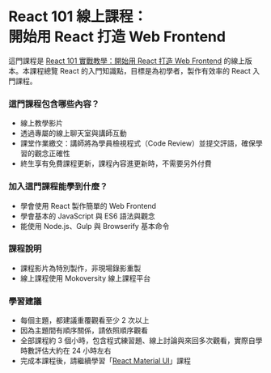 
<h1 class="hide">React 101 線上課程：<br />開始用 React 打造 Web Frontend</h1>

這門課程是 [React 101 實戰教學：開始用 React 打造 Web Frontend](https://www.mokoversity.com/training/React-101) 的線上版本。本課程總覽 React 的入門知識點，目標是為初學者，製作有效率的 React 入門課程。

### 這門課程包含哪些內容？

* 線上教學影片
* 透過專屬的線上聊天室與講師互動
* 課堂作業繳交：講師將為學員檢視程式（Code Review）並提交評語，確保學習的觀念正確性
* 終生享有免費課程更新，課程內容進更新時，不需要另外付費

### 加入這門課程能學到什麼？

* 學會使用 React 製作簡單的 Web Frontend
* 學會基本的 JavaScript 與 ES6 語法與觀念
* 能使用 Node.js、Gulp 與 Browserify 基本命令

### 課程說明

* 課程影片為特別製作，非現場錄影重製
* 線上課程使用 Mokoversity 線上課程平台

### 學習建議

* 每個主題，都建議重覆觀看至少 2 次以上
* 因為主題間有順序關係，請依照順序觀看
* 全部課程約 3 個小時，包含程式練習題、線上討論與來回多次觀看，實際自學時數評估大約在 24 小時左右
* 完成本課程後，請繼續學習「<a href="/course/React/React-Material-UI">React Material UI</a>」課程
